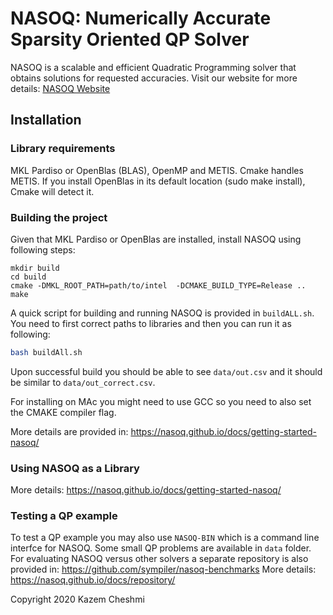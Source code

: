 
# NASOQ: Numerically Accurate Sparsity Oriented QP Solver

NASOQ is a scalable and efficient Quadratic Programming solver that 
obtains solutions for requested accuracies. Visit our website for more details: 
[NASOQ Website](https://nasoq.github.io/)




## Installation
### Library requirements
MKL Pardiso or OpenBlas (BLAS), OpenMP and METIS.
Cmake handles METIS.
If you install OpenBlas in its default location (sudo make install), Cmake will detect it.


### Building the project
Given that MKL Pardiso or OpenBlas  are installed, install NASOQ using
following steps:
```
mkdir build
cd build
cmake -DMKL_ROOT_PATH=path/to/intel  -DCMAKE_BUILD_TYPE=Release ..
make
```

A quick script for building and running NASOQ is provided in `buildALL.sh`. 
You need to first correct paths to libraries and then you can run it as following:
```bash
bash buildAll.sh
```
Upon successful build you should be able to see `data/out.csv` and 
it should be similar to `data/out_correct.csv`.  

For installing on MAc you might need to use GCC so you need to also set the CMAKE compiler flag.

More details are provided in: https://nasoq.github.io/docs/getting-started-nasoq/

### Using NASOQ as a Library
More details: https://nasoq.github.io/docs/getting-started-nasoq/


### Testing a QP example
To test a QP example you may also use `NASOQ-BIN` which is a command line interfce for NASOQ.
Some small QP problems are available in `data` folder.
For evaluating NASOQ versus other solvers a separate repository is also provided in:
https://github.com/sympiler/nasoq-benchmarks
More details: https://nasoq.github.io/docs/repository/


Copyright 2020 Kazem Cheshmi

